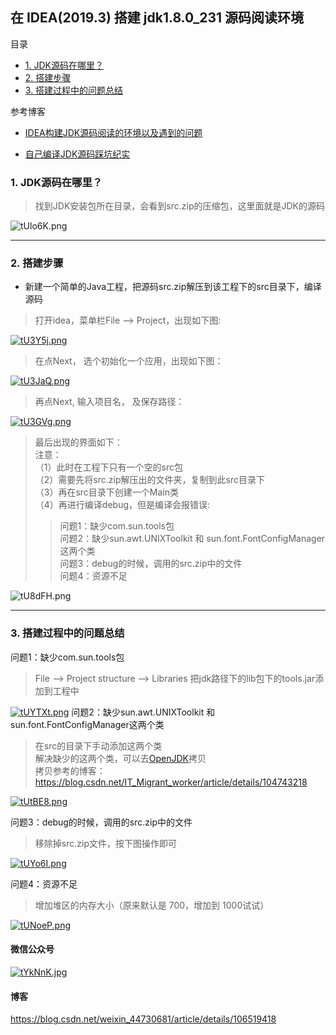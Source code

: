 

## 在 IDEA(2019.3) 搭建 jdk1.8.0_231 源码阅读环境
<!-- TOC -->
目录
- [1. JDK源码在哪里？](#1-jdk源码在哪里)
- [2. 搭建步骤](#2-搭建步骤)
- [3. 搭建过程中的问题总结](#3-搭建过程中的问题总结)

<!-- /TOC -->

参考博客

* [IDEA构建JDK源码阅读的环境以及遇到的问题](https://blog.csdn.net/dataiyangu/article/details/105011703)

* [自己编译JDK源码踩坑纪实](https://my.oschina.net/hansonwang99/blog/4387387)

### 1. JDK源码在哪里？

> 找到JDK安装包所在目录，会看到src.zip的压缩包，这里面就是JDK的源码

![tUlo6K.png](https://s1.ax1x.com/2020/06/03/tUlo6K.png)
***

### 2. 搭建步骤

* 新建一个简单的Java工程，把源码src.zip解压到该工程下的src目录下，编译源码

> 打开idea，菜单栏File —> Project，出现如下图:

[![tU3Y5j.png](https://s1.ax1x.com/2020/06/03/tU3Y5j.png)](https://imgchr.com/i/tU3Y5j)
> 在点Next， 选个初始化一个应用，出现如下图：

[![tU3JaQ.png](https://s1.ax1x.com/2020/06/03/tU3JaQ.png)](https://imgchr.com/i/tU3JaQ)
> 再点Next, 输入项目名， 及保存路径：

[![tU3GVg.png](https://s1.ax1x.com/2020/06/03/tU3GVg.png)](https://imgchr.com/i/tU3GVg)
> 最后出现的界面如下：  
> 注意：  
> （1）此时在工程下只有一个空的src包  
> （2）需要先将src.zip解压出的文件夹，复制到此src目录下  
> （3）再在src目录下创建一个Main类    
> （4）再进行编译debug，但是编译会报错误:  
> > 问题1：缺少com.sun.tools包  
> > 问题2：缺少sun.awt.UNIXToolkit 和 sun.font.FontConfigManager这两个类  
> > 问题3：debug的时候，调用的src.zip中的文件  
> > 问题4：资源不足

![tU8dFH.png](https://s1.ax1x.com/2020/06/03/tU8dFH.png)

***

### 3. 搭建过程中的问题总结

问题1：缺少com.sun.tools包  
> File —> Project structure —> Libraries 把jdk路径下的lib包下的tools.jar添加到工程中

[![tUYTXt.png](https://s1.ax1x.com/2020/06/03/tUYTXt.png)](https://imgchr.com/i/tUYTXt)
问题2：缺少sun.awt.UNIXToolkit 和 sun.font.FontConfigManager这两个类  
> 在src的目录下手动添加这两个类  
> 解决缺少的这两个类，可以去[OpenJDK](http://openjdk.java.net/)拷贝  
> 拷贝参考的博客：https://blog.csdn.net/IT_Migrant_worker/article/details/104743218

[![tUtBE8.png](https://s1.ax1x.com/2020/06/03/tUtBE8.png)](https://imgchr.com/i/tUtBE8)


问题3：debug的时候，调用的src.zip中的文件
> 移除掉src.zip文件，按下图操作即可  

[![tUYo6I.png](https://s1.ax1x.com/2020/06/03/tUYo6I.png)](https://imgchr.com/i/tUYo6I)

问题4：资源不足
> 增加堆区的内存大小（原来默认是 700，增加到 1000试试）

[![tUNoeP.png](https://s1.ax1x.com/2020/06/03/tUNoeP.png)](https://imgchr.com/i/tUNoeP)


#### 微信公众号
[![tYkNnK.jpg](https://s1.ax1x.com/2020/06/02/tYkNnK.jpg)](https://imgchr.com/i/tYkNnK)

#### 博客
https://blog.csdn.net/weixin_44730681/article/details/106519418
